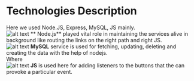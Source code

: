 # Technologies Description

Here we used Node.JS, Express, MySQL, JS mainly.<br/>
![alt text](https://github.com/sagarwipro/sagarwipro.github.io/blob/master/images/nodejs.jpg?raw=true) ** Node.js** played
vital role in maintaining the services alive in background like routing
the links on the right path and right JS.<br/>
![alt text](https://github.com/sagarwipro/sagarwipro.github.io/blob/master/images/mysql.png?raw=true)
**MySQL** service is
used for fetching, updating, deleting and creating the data with the help of nodejs.<br/> 
Where                         
![alt text](https://github.com/sagarwipro/sagarwipro.github.io/blob/master/images/js.jpg?raw=true) **JS** is used here
for adding listeners to the buttons that the can provoke a particular event.
